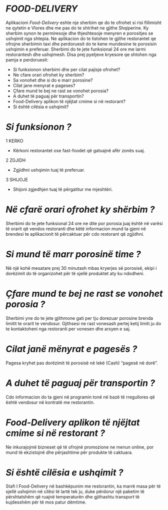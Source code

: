  # _FOOD-DELIVERY_
 
 
 Aplikacioni *Food-Delivery* eshte nje sherbim qe do te ofrohet si risi fillimisht ne qytetin e Vlores dhe me pas do te shtrihet ne gjithe Shqiperine. Ky sherbim synon te permiresoje dhe thjeshtesoje menyren e porositjes se ushqimit nga shtepia. Ne aplikacion do te listohen te gjithe restorantet qe ofrojne sherbimin taxi dhe perdoruesit do te kene mundesine te porosisin ushqimin e preferuar. Sherbimi do te jete funksional 24 ore me larmi restorantesh dhe ushqimesh. Disa prej pyetjeve kryesore qe shtohen nga pamja e perdoruesit:
- Si funksionon sherbimi dhe per cilat pajisje ofrohet?
- Ne cfare orari ofrohet ky sherbim?
- Sa vonohet dhe si do e marr porosine?
- Cilat jane menyrat e pageses?
- Çfare mund te bej ne rast se vonohet porosia?
- A duhet të paguaj për transportin?
- Food-Delivery aplikon të njëjtat cmime si në restorant?
- Si është cilësia e ushqimit?


# _Si_ _funksionon_ _?_

1 KERKO 
- Kërkoni restorantet ose fast-foodet që gatuajnë afër zonës suaj.

2 ZGJIDH 
- Zgjidhni ushqimin tuaj të preferuar.

3 SHIJOJE 
- Shijoni zgjedhjen tuaj të përgatitur me mjeshtëri.


# _Në_ _cfarë_ _orari_ _ofrohet_ _ky_ _shërbim_ _?_
Sherbimi do te jete funksional 24 ore ne dite por porosia juaj është në varësi të orarit që vendos restoranti dhe këtë informacion mund ta gjeni në brendesi te aplikacionit të përcaktuar për cdo restorant që zgjidhni.

# _Si_ _mund_ _të_ _marr_ _porosinë_ _time_ _?_
Në një kohë mesatare prej 30 minutash mbas kryerjes së porosisë, ekipi i dorëzimit do të organizohet për të sjellë produktet aty ku ndodheni.

# _Çfare_ _mund_ _te_ _bej_ _ne_ _rast_ _se_ _vonohet_ _porosia_ _?_
Sherbimi yne do te jete gjithmone gati per tju dorezuar porosine brenda limitit te orarit te vendosur. Gjithsesi ne rast vonesash pertej ketij limiti ju do te kontaktoheni nga restoranti per vonesen dhe arsyen e saj.

# _Cilat_ _janë_ _mënyrat_ _e_ _pagesës_ _?_
Pagesa kryhet pas dorëzimit të porosisë në lekë (Cash) “pagesë në dorë”.

# _A_ _duhet_ _të_ _paguaj_ _për_ _transportin_ _?_
Cdo informacion do ta gjeni në programin tonë në bazë të rregullores që është vendosur në kontratë me restorantin.

# _Food-Delivery_ _aplikon_ _të_ _njëjtat_ _cmime_ _si_ _në_ _restorant_ _?_
Ne inkurajojmë bizneset që të ofrojnë promozione ne menun online, por mund të ekzistojnë dhe përjashtime për produkte të caktuara.

# _Si_ _është_ _cilësia_ _e_ _ushqimit_ _?_
 Stafi I Food-Delivery në bashkëpunim me restorantin, ka marrë masa për të sjellë ushqimin në cilësi të lartë tek ju, duke përdorur një paketim të përshtatshëm që ruajnë temperaturën dhe gjithashtu transport të kujdesshëm për të mos patur dëmtime.
